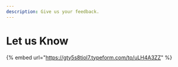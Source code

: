 ```yaml
---
description: Give us your feedback.
---
```


# Let us Know

{% embed url="https://gty5s8tiol7.typeform.com/to/uLH4A3ZZ" %}



